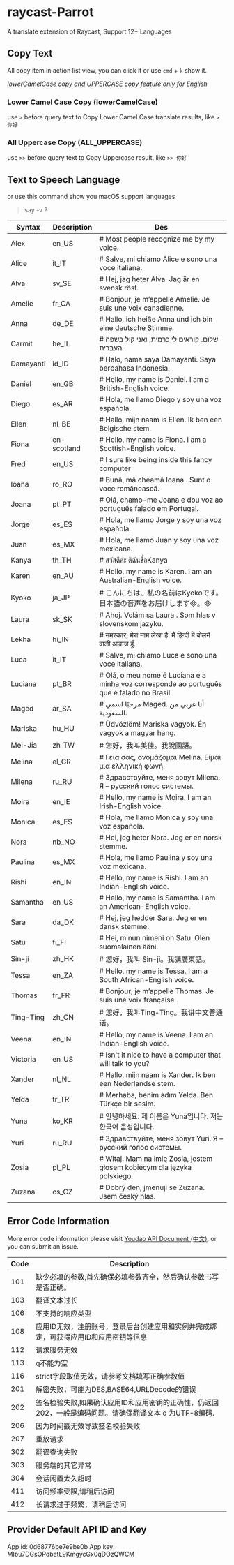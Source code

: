# raycast-Parrot
A translate extension of Raycast, Support 12+ Languages

## Copy Text

All copy item in action list view, you can click it or use `cmd` + `k` show it.

*lowerCamelCase copy and UPPERCASE copy feature only for English*

### Lower Camel Case Copy (lowerCamelCase)
use ```>``` before query text to Copy Lower Camel Case translate results, like `> 你好`

### All Uppercase Copy (ALL_UPPERCASE)
use ```>>``` before query text to Copy Uppercase result, like `>> 你好` 


## Text to Speech Language

or use this command show you macOS support languages
> say -v \?

| Syntax      | Description | Des |
| ----------- | ----------- | ----------- |
|Alex |                en_US|  # Most people recognize me by my voice.
|Alice |               it_IT|    # Salve, mi chiamo Alice e sono una voce italiana.
|Alva|                sv_SE|    # Hej, jag heter Alva. Jag är en svensk röst.
|Amelie|              fr_CA|    # Bonjour, je m’appelle Amelie. Je suis une voix canadienne.
|Anna|                de_DE|    # Hallo, ich heiße Anna und ich bin eine deutsche Stimme.
|Carmit|              he_IL|    # שלום. קוראים לי כרמית, ואני קול בשפה העברית.
|Damayanti|           id_ID|    # Halo, nama saya Damayanti. Saya berbahasa Indonesia.
|Daniel|              en_GB|    # Hello, my name is Daniel. I am a British-English voice.
|Diego|               es_AR|    # Hola, me llamo Diego y soy una voz española.
|Ellen|               nl_BE|    # Hallo, mijn naam is Ellen. Ik ben een Belgische stem.
|Fiona|               en-scotland| # Hello, my name is Fiona. I am a Scottish-English voice.
|Fred|                en_US|    # I sure like being inside this fancy computer
|Ioana|               ro_RO|    # Bună, mă cheamă Ioana . Sunt o voce românească.
|Joana|               pt_PT|    # Olá, chamo-me Joana e dou voz ao português falado em Portugal.
|Jorge|               es_ES|    # Hola, me llamo Jorge y soy una voz española.
|Juan|                es_MX|    # Hola, me llamo Juan y soy una voz mexicana.
|Kanya|               th_TH|    # สวัสดีค่ะ ดิฉันชื่อKanya
|Karen|               en_AU|    # Hello, my name is Karen. I am an Australian-English voice.
|Kyoko|               ja_JP|    # こんにちは、私の名前はKyokoです。日本語の音声をお届けします。
|Laura|               sk_SK |   # Ahoj. Volám sa Laura . Som hlas v slovenskom jazyku.
|Lekha|              hi_IN |   # नमस्कार, मेरा नाम लेखा है. मैं हिन्दी में बोलने वाली आवाज़ हूँ.
|Luca|                it_IT |   # Salve, mi chiamo Luca e sono una voce italiana.
|Luciana             |pt_BR|    # Olá, o meu nome é Luciana e a minha voz corresponde ao português que é falado no Brasil
|Maged               |ar_SA|    # مرحبًا اسمي Maged. أنا عربي من السعودية.
|Mariska             |hu_HU|    # Üdvözlöm! Mariska vagyok. Én vagyok a magyar hang.
|Mei-Jia             |zh_TW|    # 您好，我叫美佳。我說國語。
|Melina              |el_GR|    # Γεια σας, ονομάζομαι Melina. Είμαι μια ελληνική φωνή.
|Milena              |ru_RU|    # Здравствуйте, меня зовут Milena. Я – русский голос системы.
|Moira               |en_IE|   # Hello, my name is Moira. I am an Irish-English voice.
|Monica              |es_ES|    # Hola, me llamo Monica y soy una voz española.
|Nora                |nb_NO|    # Hei, jeg heter Nora. Jeg er en norsk stemme.
|Paulina             |es_MX|    # Hola, me llamo Paulina y soy una voz mexicana.
|Rishi               |en_IN|    # Hello, my name is Rishi. I am an Indian-English voice.
|Samantha            |en_US|    # Hello, my name is Samantha. I am an American-English voice.
|Sara                |da_DK|    # Hej, jeg hedder Sara. Jeg er en dansk stemme.
|Satu                |fi_FI|    # Hei, minun nimeni on Satu. Olen suomalainen ääni.
|Sin-ji              |zh_HK|    # 您好，我叫 Sin-ji。我講廣東話。
|Tessa               |en_ZA|    # Hello, my name is Tessa. I am a South African-English voice.
|Thomas              |fr_FR   | # Bonjour, je m’appelle Thomas. Je suis une voix française.
|Ting-Ting           |zh_CN   | # 您好，我叫Ting-Ting。我讲中文普通话。
|Veena               |en_IN   | # Hello, my name is Veena. I am an Indian-English voice.
|Victoria            |en_US   | # Isn't it nice to have a computer that will talk to you?
|Xander              |nl_NL   | # Hallo, mijn naam is Xander. Ik ben een Nederlandse stem.
|Yelda|               tr_TR|    # Merhaba, benim adım Yelda. Ben Türkçe bir sesim.
|Yuna|                ko_KR|    # 안녕하세요. 제 이름은 Yuna입니다. 저는 한국어 음성입니다.
|Yuri|                ru_RU|    # Здравствуйте, меня зовут Yuri. Я – русский голос системы.
|Zosia|               pl_PL|    # Witaj. Mam na imię Zosia, jestem głosem kobiecym dla języka polskiego.
|Zuzana|              cs_CZ|    # Dobrý den, jmenuji se Zuzana. Jsem český hlas.

## Error Code Information
More error code information please visit [Youdao API Document (中文)](https://ai.youdao.com/DOCSIRMA/html/自然语言翻译/API文档/文本翻译服务/文本翻译服务-API文档.html),
or you can submit an issue. 

|Code |	Description|
| ----------- | ----------- |
|101 |	缺少必填的参数,首先确保必填参数齐全，然后确认参数书写是否正确。|
|103|	翻译文本过长|
|106|	不支持的响应类型|
|108|	应用ID无效，注册账号，登录后台创建应用和实例并完成绑定，可获得应用ID和应用密钥等信息|
|112|	请求服务无效|
|113|	q不能为空|
|116|	strict字段取值无效，请参考文档填写正确参数值|
|201|	解密失败，可能为DES,BASE64,URLDecode的错误|
|202|	签名检验失败,如果确认应用ID和应用密钥的正确性，仍返回202，一般是编码问题。请确保翻译文本 q 为UTF-8编码.|
|206|	因为时间戳无效导致签名校验失败|
|207|	重放请求|
|302|	翻译查询失败|
|303|	服务端的其它异常|
|304|	会话闲置太久超时|
|411|	访问频率受限,请稍后访问|
|412|	长请求过于频繁，请稍后访问|

## Provider Default API ID and Key

App id: 0d68776be7e9be0b
App key: MIbu7DGsOPdbatL9KmgycGx0qDOzQWCM
